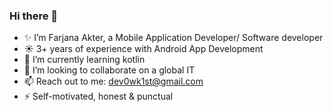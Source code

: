 ### Hi there 👋



- ✨ I’m Farjana Akter, a Mobile Application Developer/ Software developer
- :sunny:  3+ years of experience with Android App Development
- 🌱 I’m currently learning kotlin 
- 👯 I’m looking to collaborate on a global IT
- 📫 Reach out to me: dev0wk1st@gmail.com
- ⚡ Self-motivated, honest & punctual 

<!--

![Portfolio](https://user-images.githubusercontent.com/33626163/149960001-75472969-e2cb-43fa-af21-d33954f4009a.png)


**Farjuu/Farjuu** is a ✨ _special_ ✨ repository because its `README.md` (this file) appears on your GitHub profile.

Here are some ideas to get you started:

- 🔭 I’m currently working on Fiverr and Upwork
- 🔭 Anymore I’m a Computer Science Lecturer at Sylhet International University 
- 😄 3+ years of experience with Android App Development
- 🌱 I’m currently learning Flutter 
- 👯 I’m looking to collaborate on a global IT
- 📫 How to reach me: dev0wk1st@gmail.com
- ⚡ Self-motivated, honest & punctual 
-->

